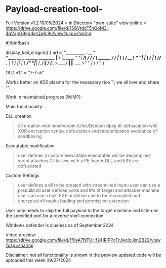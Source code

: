 # Payload-creation-tool-


Full Version v1.2 10/05/2024 = in Directory "pwn-suite"
view online = https://drive.google.com/file/d/15GVtdcF5nQoM3-4qVxpG9ggdorQwjL9u/view?usp=sharing


#!/bin/bash


display_kali_dragon() {
    art=(
        "__________                                      .__  __"         
        "\______   \__  _  ______             ________ __|__|/  |_  ____  "
        "|     ___/\ \/ \/ /    \   ______  /  ___/  |  \  \   __\/ __ \ "
        "|    |     \     /   |  \ /_____/  \___ \|  |  /  ||  | \  ___/" 
        "|____|      \/\_/|___|  /         /____  >____/|__||__|  \___  >"
        "                      \/               \/                    \/ "
    )






OLD v1.1 = "7-7.sh"

Works better on KDE plasma for the necessary rice ™; we all love and share ^^.

Work in maintained progress (WIMP):

Main functionality: 

DLL creation
> dll creation with mnsfvenom (Unix/Debian) dpkg
> dll obfuscation with XOR encryption
> syntax obfuscation and randomization
> avoidance of sandboxing

Executable modification
> user defines a custom executable
> executable will be decompiled
> script attaches Dll to .exe with a PE loader
> DLL and EXE are obfuscated

Custom Settings
> user defines a dll to be created with streamlined menu
> user can use a prebuild dll
> user defines ports and IPs of target and attacker machine
> user can use a built EXE or define one to be recompiled and encrypted
> dll rootkit loading and permission extension


User only needs to ship the full payload to the target machine
and listen on the specified port for a reverse shell connection

Windows defender is clueless as of September 2024

Video preview: 
https://drive.google.com/file/d/1f0yA7NTUHf24IRjPPcFrJwoicJkn2B22/view?usp=sharing

Disclaimer: not all functionality is shown in the preview updated code will be uploaded this week 09/27/2024
